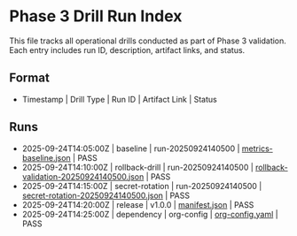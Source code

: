 # Phase 3 Drill Run Index

This file tracks all operational drills conducted as part of Phase 3 validation. Each entry includes run ID, description, artifact links, and status.

## Format
- Timestamp | Drill Type | Run ID | Artifact Link | Status

## Runs
- 2025-09-24T14:05:00Z | baseline | run-20250924140500 | [metrics-baseline.json](metrics-baseline.json) | PASS
- 2025-09-24T14:10:00Z | rollback-drill | run-20250924140500 | [rollback-validation-20250924140500.json](drills/20250924140500/rollback-validation-20250924140500.json) | PASS
- 2025-09-24T14:15:00Z | secret-rotation | run-20250924140500 | [secret-rotation-20250924140500.json](drills/20250924140500/secret-rotation-20250924140500.json) | PASS
- 2025-09-24T14:20:00Z | release | v1.0.0 | [manifest.json](releases/v1.0.0/manifest.json) | PASS
- 2025-09-24T14:25:00Z | dependency | org-config | [org-config.yaml](../org-config.yaml) | PASS